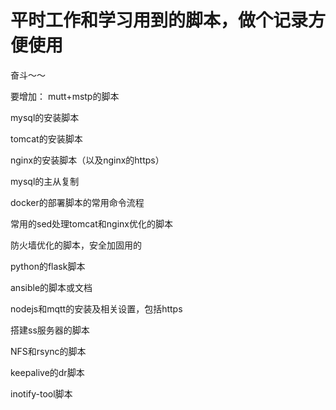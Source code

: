 # 平时工作和学习用到的脚本，做个记录方便使用

奋斗～～


要增加：
mutt+mstp的脚本

mysql的安装脚本

tomcat的安装脚本

nginx的安装脚本（以及nginx的https）

mysql的主从复制

docker的部署脚本的常用命令流程

常用的sed处理tomcat和nginx优化的脚本

防火墙优化的脚本，安全加固用的

python的flask脚本

ansible的脚本或文档

nodejs和mqtt的安装及相关设置，包括https

搭建ss服务器的脚本

NFS和rsync的脚本

keepalive的dr脚本

inotify-tool脚本



